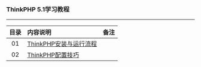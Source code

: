 ### ThinkPHP 5.1学习教程
---

| 目录 | 内容说明  |  备注  |
| :----:  | :---- |:---- |
| 01  | [ThinkPHP安装与运行流程](https://www.jianshu.com/p/e3c81d4e0422) |  |
|02| [ThinkPHP配置技巧](https://www.jianshu.com/p/0bd79b6a392d)||